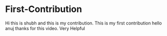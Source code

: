 # First-Contribution
Hi this is shubh and this is my contribution.
This is my first contribution
hello anuj thanks for this video. Very Helpful
